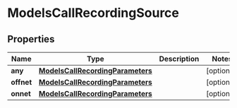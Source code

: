 

# ModelsCallRecordingSource


## Properties

| Name | Type | Description | Notes |
|------------ | ------------- | ------------- | -------------|
|**any** | [**ModelsCallRecordingParameters**](ModelsCallRecordingParameters.md) |  |  [optional] |
|**offnet** | [**ModelsCallRecordingParameters**](ModelsCallRecordingParameters.md) |  |  [optional] |
|**onnet** | [**ModelsCallRecordingParameters**](ModelsCallRecordingParameters.md) |  |  [optional] |



